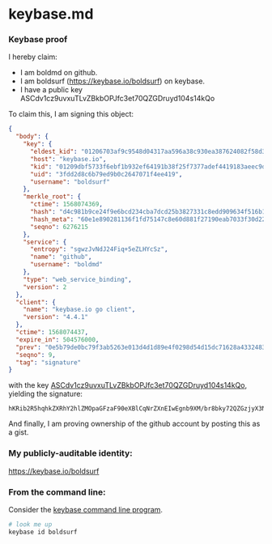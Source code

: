 # keybase.md
### Keybase proof

I hereby claim:

  * I am boldmd on github.
  * I am boldsurf (https://keybase.io/boldsurf) on keybase.
  * I have a public key ASCdv1cz9uvxuTLvZBkbOPJfc3et70QZGDruyd104s14kQo

To claim this, I am signing this object:

```json
{
  "body": {
    "key": {
      "eldest_kid": "01206703af9c9548d04317aa596a38c930ea387624082f58d370e6d9ab199bda24f30a",
      "host": "keybase.io",
      "kid": "01209dbf5733f6ebf1b932ef64191b38f25f7377adef4419183aeec9dd74e2cd78910a",
      "uid": "3fdd2d8c6b79ed9b0c2647071f4ee419",
      "username": "boldsurf"
    },
    "merkle_root": {
      "ctime": 1568074369,
      "hash": "d4c981b9ce24f9e6bcd234cba7dcd25b3827331c8edd909634f516b1832c46351a9e6d1ffa7d14707944d59c03e4f3e2cc41d6a0b6f1a3843f7aad5ad6be7b35",
      "hash_meta": "60e1e890281136f1fd75147c8e60d881f27190eab7033f30d22a1115ee44319a",
      "seqno": 6276215
    },
    "service": {
      "entropy": "sgwzJvNdJ24Fiq+5eZLHYcSz",
      "name": "github",
      "username": "boldmd"
    },
    "type": "web_service_binding",
    "version": 2
  },
  "client": {
    "name": "keybase.io go client",
    "version": "4.4.1"
  },
  "ctime": 1568074437,
  "expire_in": 504576000,
  "prev": "0e5b79de0bc79f3ab5263e013d4d1d89e4f0298d54d15dc71628a433248375da",
  "seqno": 9,
  "tag": "signature"
}
```

with the key [ASCdv1cz9uvxuTLvZBkbOPJfc3et70QZGDruyd104s14kQo](https://keybase.io/boldsurf), yielding the signature:

```
hKRib2R5hqhkZXRhY2hlZMOpaGFzaF90eXBlCqNrZXnEIwEgnb9XM/br8bky72QZGzjyX3N3re9EGRg67snddOLNeJEKp3BheWxvYWTESpcCCcQgDlt53gvHnzq1Jj4BPU0dieTwKY1U0V3HFiikMySDddrEIMUUK2WEfsr2IQmiq5BKbbi2WlaTfl6ndhcOavtYYOoiAgHCo3NpZ8RA8HLoP9xTo+Rr8efuoWfYB0wYX2RfO/EPW27IpGFdkJ+yyOUlMrMnIS/JvuZPeaadkt0wQR776lxPW8/rPc+BCahzaWdfdHlwZSCkaGFzaIKkdHlwZQildmFsdWXEIPXEvibbO7PHHdXxnlB9+y1U08cOT+2I5f/wurfmHiMco3RhZ80CAqd2ZXJzaW9uAQ==

```

And finally, I am proving ownership of the github account by posting this as a gist.

### My publicly-auditable identity:

https://keybase.io/boldsurf

### From the command line:

Consider the [keybase command line program](https://keybase.io/download).

```bash
# look me up
keybase id boldsurf
```
